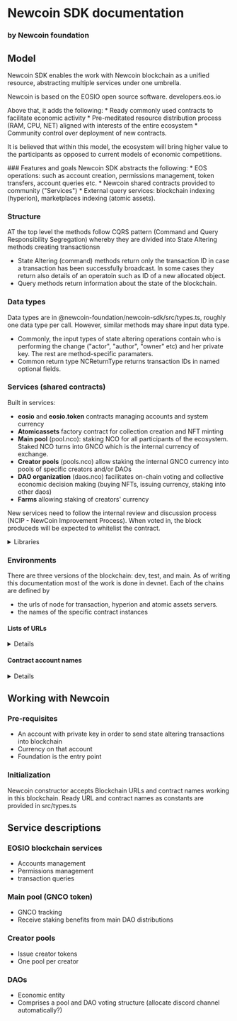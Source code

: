 # Newcoin SDK documentation
### by Newcoin foundation

## Model

Newcoin SDK enables the work with Newcoin blockchain as a unified resource, abstracting multiple services under one umbrella. 
<p>
Newcoin is based on the EOSIO open source software. developers.eos.io
</p>
<p>Above that, it adds the following: 
* Ready commonly used contracts to facilitate economic activity
* Pre-meditated resource distribution process (RAM, CPU, NET) aligned with interests of the entire ecosystem
* Community control over deployment of new contracts.
<p>
It is believed that within this model, the ecosystem will bring higher value to the participants as opposed 
to current models of economic competitions.
</p>
### Features and goals
Newcoin SDK abstracts the following:
* EOS operations: such as account creation, permissions management, token transfers, account queries etc.
* Newcoin shared contracts provided to community ("Services")
* External query services: blockchain indexing (hyperion), marketplaces indexing (atomic assets).

### Structure
AT the top level the methods follow CQRS pattern (Command and Query Responsibility Segregation) whereby 
they are divided into State Altering methods creating transactionsn

* State Altering (command) methods return only the transaction ID in case a transaction has been successfully
broadcast. In some cases they return also details of an operatoin such as ID of a new allocated object.
* Query methods return information about the state of the blockchain.

### Data types 

Data types are in @newcoin-foundation/newcoin-sdk/src/types.ts, roughly one data type per call. However, similar methods may share input data type. 
  
* Commonly, the input types of state altering operations contain who is performing the change ("actor", "author", "owner" etc) and her private key. 
The rest are method-specific paramaters.
* Common return type NCReturnType returns transaction IDs in named optional fields.

### Services (shared contracts) 

Built in services: 
* **eosio** and **eosio.token** contracts managing accounts and system currency 
* **Atomicassets** factory contract for collection creation and NFT minting
* **Main pool** (pool.nco): staking NCO for all participants of the ecosystem. Staked NCO turns into GNCO which is the internal currency of exchange.
* **Creator pools** (pools.nco) allow staking the internal GNCO currency into pools of specific creators and/or DAOs
* **DAO organization** (daos.nco) facilitates on-chain voting and collective economic decision making (buying NFTs, issuing currency, staking into other daos)
* **Farms** allowing staking of creators' currency

New services need to follow the internal review and discussion process 
(NCIP - NewCoin Improvement Process). When voted in, the block produceds will be expected to whitelist the contract. 

<details><summary>Libraries</summary>
<p>
The pools and DAO contracts have their own libraries:
  * pool.nco  - https://github.com/@newcoin-foundation/newcoin.pool-js, npm i @newcoin-foundation/newcoin.pool-js
  * pools.nco - https://github.com/@newcoin-foundation/newcoin.pool-js, npm i @newcoin-foundation/newcoin.pool-js
  * daos.nco  - https://github.com/@newcoin-foundation/newcoin.daos-js, npm i @newcoin-foundation/newcoin.daos-js
  * farms.nco TBD
  * atomicassets
</p>
</details>

### Environments

  There are three versions of the blockchain: dev, test, and main. As of writing this documentation most of the work is done in devnet.
  Each of the chains are defined by
  * the urls of node for transaction, hyperion and atomic assets servers.
  * the names of the specific contract instances
 
#### Lists of URLs 
  <details>Devnet: 
  * 
  Testnet:
  * 
  Mainnet
  * 
  </details> 
   
  #### Contract account names
  <details>
  Devnet
  Testnet
  Mainnet
  </details>
    
## Working with Newcoin

### Pre-requisites

* An account with private key in order to send state altering transactions into blockchain
* Currency on that account
* Foundation is the entry point

### Initialization

Newcoin constructor accepts Blockchain URLs and contract names working in this blockchain. 
Ready URL and contract names as constants are provided in src/types.ts
  
  
 ## Service descriptions
  
 ### EOSIO blockchain services
  * Accounts management 
  * Permissions management
  * transaction queries
  
  ### Main pool (GNCO token)
  * GNCO tracking
  * Receive staking benefits from main DAO distributions
  
  ### Creator pools
  * Issue creator tokens
  * One pool per creator 
  
  ### DAOs
  * Economic entity 
  * Comprises a pool and DAO voting structure (allocate discord channel automatically?)
